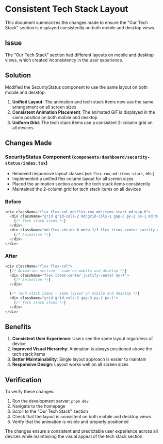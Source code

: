 # Consistent Tech Stack Layout

This document summarizes the changes made to ensure the "Our Tech Stack" section is displayed consistently on both mobile and desktop views.

## Issue

The "Our Tech Stack" section had different layouts on mobile and desktop views, which created inconsistency in the user experience.

## Solution

Modified the SecurityStatus component to use the same layout on both mobile and desktop:

1. **Unified Layout**: The animation and tech stack items now use the same arrangement on all screen sizes
2. **Consistent Animation Placement**: The animated GIF is displayed in the same position on both mobile and desktop
3. **Uniform Grid**: The tech stack items use a consistent 2-column grid on all devices

## Changes Made

### SecurityStatus Component (`components/dashboard/security-status/index.tsx`)

- Removed responsive layout classes (`md:flex-row`, `md:items-start`, etc.)
- Implemented a unified flex column layout for all screen sizes
- Placed the animation section above the tech stack items consistently
- Maintained the 2-column grid for tech stack items on all devices

### Before
```typescript
<div className="flex flex-col md:flex-row md:items-start md:gap-6">
  <div className="grid grid-cols-2 md:grid-cols-1 gap-3 py-2 px-1 md:max-w-max">
    {/* Tech stack items */}
  </div>
  <div className="md:flex-shrink-0 md:w-1/3 flex items-center justify-center mt-4 md:mt-0">
    {/* Animation */}
  </div>
</div>
```

### After
```typescript
<div className="flex flex-col">
  {/* Animation section - same on mobile and desktop */}
  <div className="flex items-center justify-center my-4">
    {/* Animation */}
  </div>
  
  {/* Tech stack items - same layout on mobile and desktop */}
  <div className="grid grid-cols-2 gap-3 py-2 px-1">
    {/* Tech stack items */}
  </div>
</div>
```

## Benefits

1. **Consistent User Experience**: Users see the same layout regardless of device
2. **Improved Visual Hierarchy**: Animation is always positioned above the tech stack items
3. **Better Maintainability**: Single layout approach is easier to maintain
4. **Responsive Design**: Layout works well on all screen sizes

## Verification

To verify these changes:

1. Run the development server: `pnpm dev`
2. Navigate to the homepage
3. Scroll to the "Our Tech Stack" section
4. Check that the layout is consistent on both mobile and desktop views
5. Verify that the animation is visible and properly positioned

The changes ensure a consistent and predictable user experience across all devices while maintaining the visual appeal of the tech stack section.